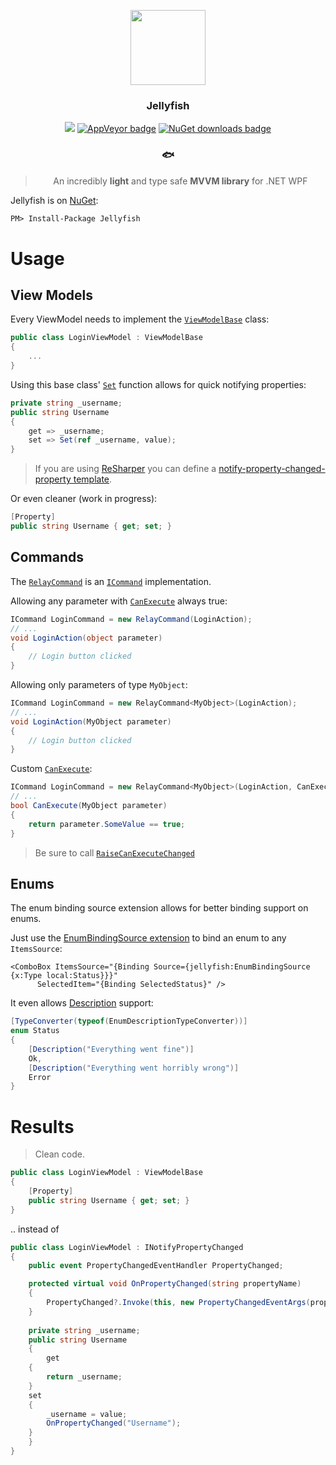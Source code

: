 <p align="center">
  <img src="https://github.com/mrousavy/Jellyfish/raw/master/Images/jellyfish.png" height="120" />
  <h3 align="center">Jellyfish</h3>
  <p align="center">
	<a class="badge-align" href="https://www.codacy.com/app/mrousavy/Jellyfish?utm_source=github.com&amp;utm_medium=referral&amp;utm_content=mrousavy/Jellyfish&amp;utm_campaign=Badge_Grade"><img src="https://api.codacy.com/project/badge/Grade/b677d8c1fa194835b42b7b6266a39b6b"/></a>
	<a href="https://ci.appveyor.com/project/mrousavy/jellyfish/"><img src="https://ci.appveyor.com/api/projects/status/o7nxq777rlqmr082?svg=true" alt="AppVeyor badge"></a>
	<a href="https://www.nuget.org/packages/Jellyfish/"><img src="https://img.shields.io/nuget/dt/Jellyfish.svg" alt="NuGet downloads badge"></a>
	<h3 align="center">🐟</h3>
  </p>
  <blockquote align="center">
  	<p align="center">
  		An incredibly <strong>light</strong> and type safe <strong>MVVM library</strong> for .NET WPF
	  </p>
  </blockquote>
</p>

Jellyfish is on [NuGet](https://www.nuget.org/packages/Jellyfish/):
```pm
PM> Install-Package Jellyfish
```


# Usage

## View Models
Every ViewModel needs to implement the [`ViewModelBase`](https://github.com/mrousavy/Jellyfish/blob/master/Jellyfish/ViewModelBase.cs) class:

```cs
public class LoginViewModel : ViewModelBase
{
    ...
}
```

Using this base class' [`Set`](https://github.com/mrousavy/Jellyfish/blob/master/Jellyfish/ViewModelBase.cs#L37) function allows for quick notifying properties:

```cs
private string _username;
public string Username
{
    get => _username;
    set => Set(ref _username, value);
}
```

> If you are using [ReSharper](https://www.jetbrains.com/resharper/) you can define a [notify-property-changed-property template](https://github.com/mrousavy/Jellyfish/blob/master/NPPTemplate.md).

Or even cleaner (work in progress):
```cs
[Property]
public string Username { get; set; }
```

## Commands
The [`RelayCommand`](https://github.com/mrousavy/Jellyfish/blob/master/Jellyfish/RelayCommand.cs) is an [`ICommand`](https://msdn.microsoft.com/en-us/library/system.windows.input.icommand(v=vs.110).aspx) implementation.

Allowing any parameter with [`CanExecute`](https://msdn.microsoft.com/en-us/library/system.windows.input.icommand.canexecute(v=vs.110).aspx) always true:
```cs
ICommand LoginCommand = new RelayCommand(LoginAction);
// ...
void LoginAction(object parameter)
{
    // Login button clicked
}
```

Allowing only parameters of type `MyObject`:
```cs
ICommand LoginCommand = new RelayCommand<MyObject>(LoginAction);
// ...
void LoginAction(MyObject parameter)
{
    // Login button clicked
}
```

Custom [`CanExecute`](https://msdn.microsoft.com/en-us/library/system.windows.input.icommand.canexecute(v=vs.110).aspx):
```cs
ICommand LoginCommand = new RelayCommand<MyObject>(LoginAction, CanExecute);
// ...
bool CanExecute(MyObject parameter)
{
    return parameter.SomeValue == true;
}
```
> Be sure to call [`RaiseCanExecuteChanged`](https://github.com/mrousavy/Jellyfish/blob/master/Jellyfish/RelayCommand.cs#L65)

## Enums
The enum binding source extension allows for better binding support on enums.

Just use the [EnumBindingSource extension](https://github.com/mrousavy/Jellyfish/blob/master/Jellyfish/Extensions/EnumBindingSourceExtension.cs) to bind an enum to any `ItemsSource`:
```xaml
<ComboBox ItemsSource="{Binding Source={jellyfish:EnumBindingSource {x:Type local:Status}}}"
	  SelectedItem="{Binding SelectedStatus}" />
```

It even allows [Description](https://msdn.microsoft.com/en-us/library/system.componentmodel.descriptionattribute(v=vs.110).aspx) support:
```cs
[TypeConverter(typeof(EnumDescriptionTypeConverter))]
enum Status
{
    [Description("Everything went fine")]
    Ok,
    [Description("Everything went horribly wrong")]
    Error
}
```

# Results
> Clean code.
```cs
public class LoginViewModel : ViewModelBase
{
    [Property]
    public string Username { get; set; }
}
```
.. instead of

```cs
public class LoginViewModel : INotifyPropertyChanged
{
    public event PropertyChangedEventHandler PropertyChanged;

    protected virtual void OnPropertyChanged(string propertyName)
    {
        PropertyChanged?.Invoke(this, new PropertyChangedEventArgs(propertyName));
    }
    
    private string _username;
    public string Username
    { 
        get
	{
	    return _username;
	}
	set
	{
	    _username = value;
	    OnPropertyChanged("Username");
	}
    }
}
```
